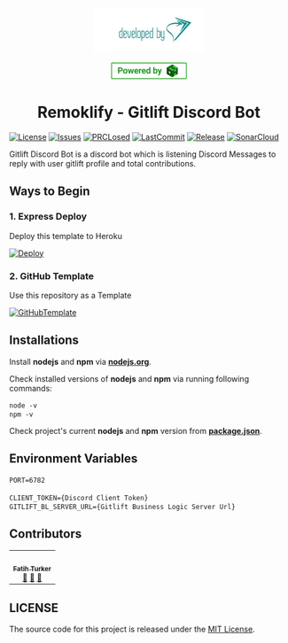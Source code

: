 <p align="center">
   <a href="https://remoklify.com">
    <img src="https://raw.githubusercontent.com/remoklify/remoklify.github.io/master/assets/logo/developed-by.png" alt="Logo" width=200>
  </a>
</p>

<p align="center">
   <a href="https://remoklify.com">
    <img src="https://raw.githubusercontent.com/open-template-hub/open-template-hub.github.io/master/assets/min/badge/powered-by-light-mode.min.png" alt="Logo" width=140>
  </a>
</p>

<h1 align="center">
Remoklify - Gitlift Discord Bot
</h1>

[![License](https://img.shields.io/github/license/remoklify/gitlift-discord-bot?color=43b043&style=for-the-badge)](LICENSE)
[![Issues](https://img.shields.io/github/issues/remoklify/gitlift-discord-bot?color=43b043&style=for-the-badge)](https://github.com/remoklify/gitlift-discord-bot/issues)
[![PRCLosed](https://img.shields.io/github/issues-pr-closed-raw/remoklify/gitlift-discord-bot?color=43b043&style=for-the-badge)](https://github.com/remoklify/gitlift-discord-bot/pulls?q=is%3Apr+is%3Aclosed)
[![LastCommit](https://img.shields.io/github/last-commit/remoklify/gitlift-discord-bot?color=43b043&style=for-the-badge)](https://github.com/remoklify/gitlift-discord-bot/commits/master)
[![Release](https://img.shields.io/github/release/remoklify/gitlift-discord-bot?include_prereleases&color=43b043&style=for-the-badge)](https://github.com/remoklify/gitlift-discord-bot/releases)
[![SonarCloud](https://img.shields.io/sonar/quality_gate/remoklify_gitlift-discord-bot?server=https%3A%2F%2Fsonarcloud.io&label=Sonar%20Cloud&style=for-the-badge&logo=sonarcloud)](https://sonarcloud.io/dashboard?id=remoklify_gitlift-discord-bot)

Gitlift Discord Bot is a discord bot which is listening Discord Messages to reply with user gitlift profile and total contributions.

## Ways to Begin

### 1. Express Deploy

Deploy this template to Heroku

[![Deploy](https://img.shields.io/badge/Deploy_to-Heroku-7056bf.svg?style=for-the-badge&logo=heroku)](https://heroku.com/deploy?template=https://github.com/remoklify/gitlift-discord-bot)

### 2. GitHub Template

Use this repository as a Template

[![GitHubTemplate](https://img.shields.io/badge/GitHub-Template-24292e.svg?style=for-the-badge&logo=github)](https://github.com/remoklify/gitlift-discord-bot/generate)

## Installations

Install **nodejs** and **npm** via **[nodejs.org](https://nodejs.org)**.

Check installed versions of **nodejs** and **npm** via running following commands:

```
node -v
npm -v
```

Check project's current **nodejs** and **npm** version from **[package.json](package.json)**.

## Environment Variables

```applescript
PORT=6782

CLIENT_TOKEN={Discord Client Token}
GITLIFT_BL_SERVER_URL={Gitlift Business Logic Server Url}
```

## Contributors

<!-- ALL-CONTRIBUTORS-LIST:START - Do not remove or modify this section -->
<!-- prettier-ignore-start -->
<!-- markdownlint-disable -->
<table>
  <tr>
    <td align="center"><a href="https://github.com/fatihturker"><img src="https://avatars1.githubusercontent.com/u/2202179?s=460&u=261b1129e7106c067783cb022ab9999aad833bdc&v=4" width="100px;" alt=""/><br /><sub><b>Fatih Turker</b></sub></a><br /><a href="https://github.com/remoklify/gitlift-discord-bot/issues/created_by/fatihturker" title="Answering Questions">💬</a> <a href="https://github.com/remoklify/gitlift-discord-bot/commits?author=fatihturker" title="Documentation">📖</a> <a href="https://github.com/remoklify/gitlift-discord-bot/pulls?q=is%3Apr+reviewed-by%3Afatihturker" title="Reviewed Pull Requests">👀</a></td>
  </tr>
</table>

<!-- markdownlint-enable -->
<!-- prettier-ignore-end -->

<!-- ALL-CONTRIBUTORS-LIST:END -->

## LICENSE

The source code for this project is released under the [MIT License](LICENSE).
